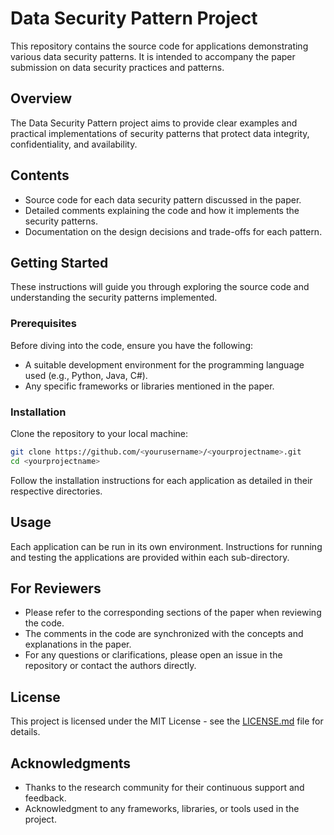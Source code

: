 # Data Security Pattern Project

This repository contains the source code for applications demonstrating various data security patterns. It is intended to accompany the paper submission on data security practices and patterns.

## Overview

The Data Security Pattern project aims to provide clear examples and practical implementations of security patterns that protect data integrity, confidentiality, and availability.

## Contents

- Source code for each data security pattern discussed in the paper.
- Detailed comments explaining the code and how it implements the security patterns.
- Documentation on the design decisions and trade-offs for each pattern.

## Getting Started

These instructions will guide you through exploring the source code and understanding the security patterns implemented.

### Prerequisites

Before diving into the code, ensure you have the following:
- A suitable development environment for the programming language used (e.g., Python, Java, C#).
- Any specific frameworks or libraries mentioned in the paper.

### Installation

Clone the repository to your local machine:

```bash
git clone https://github.com/<yourusername>/<yourprojectname>.git
cd <yourprojectname>
```

Follow the installation instructions for each application as detailed in their respective directories.

## Usage

Each application can be run in its own environment. Instructions for running and testing the applications are provided within each sub-directory.

## For Reviewers

- Please refer to the corresponding sections of the paper when reviewing the code.
- The comments in the code are synchronized with the concepts and explanations in the paper.
- For any questions or clarifications, please open an issue in the repository or contact the authors directly.

## License

This project is licensed under the MIT License - see the [LICENSE.md](LICENSE.md) file for details.

## Acknowledgments

- Thanks to the research community for their continuous support and feedback.
- Acknowledgment to any frameworks, libraries, or tools used in the project.
